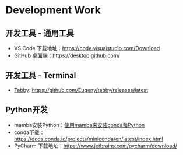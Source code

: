 # Development Work

## 开发工具 - 通用工具

- VS Code 下载地址：https://code.visualstudio.com/Download
- GitHub 桌面端：https://desktop.github.com/

## 开发工具 - Terminal

- [Tabby](https://tabby.sh/): https://github.com/Eugeny/tabby/releases/latest

## Python开发

- mamba安装Python：[使用mamba来安装conda和Python](P01-python/mamba)
- conda下载：https://docs.conda.io/projects/miniconda/en/latest/index.html
- PyCharm 下载地址：https://www.jetbrains.com/pycharm/download/
